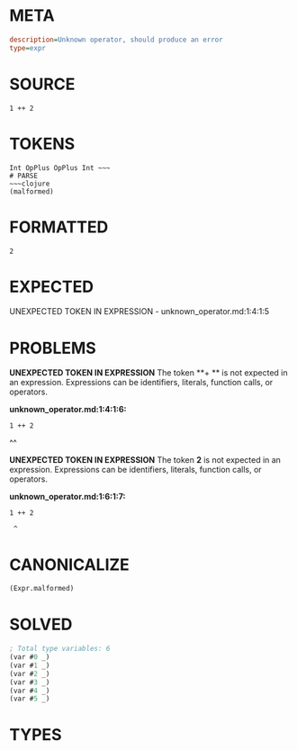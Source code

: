 # META
~~~ini
description=Unknown operator, should produce an error
type=expr
~~~
# SOURCE
~~~roc
1 ++ 2
~~~
# TOKENS
~~~text
Int OpPlus OpPlus Int ~~~
# PARSE
~~~clojure
(malformed)
~~~
# FORMATTED
~~~roc
2
~~~
# EXPECTED
UNEXPECTED TOKEN IN EXPRESSION - unknown_operator.md:1:4:1:5
# PROBLEMS
**UNEXPECTED TOKEN IN EXPRESSION**
The token **+ ** is not expected in an expression.
Expressions can be identifiers, literals, function calls, or operators.

**unknown_operator.md:1:4:1:6:**
```roc
1 ++ 2
```
   ^^


**UNEXPECTED TOKEN IN EXPRESSION**
The token **2** is not expected in an expression.
Expressions can be identifiers, literals, function calls, or operators.

**unknown_operator.md:1:6:1:7:**
```roc
1 ++ 2
```
     ^


# CANONICALIZE
~~~clojure
(Expr.malformed)
~~~
# SOLVED
~~~clojure
; Total type variables: 6
(var #0 _)
(var #1 _)
(var #2 _)
(var #3 _)
(var #4 _)
(var #5 _)
~~~
# TYPES
~~~roc
~~~
